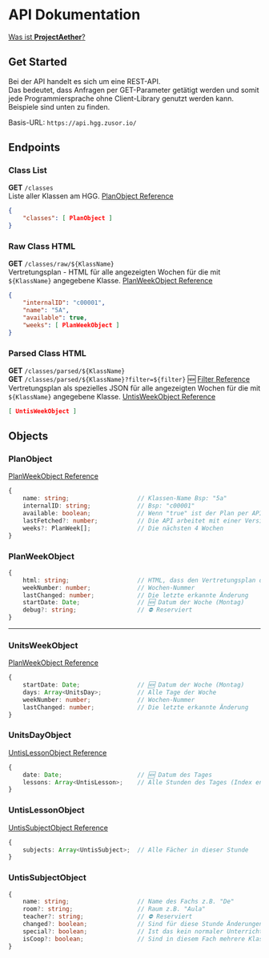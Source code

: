# API Dokumentation

[Was ist **ProjectAether**?](https://projectaether.github.io/)

## Get Started

Bei der API handelt es sich um eine REST-API.  
Das bedeutet, dass Anfragen per GET-Parameter getätigt werden und somit jede Programmiersprache ohne Client-Library genutzt werden kann.  
Beispiele sind unten zu finden.  

Basis-URL: ```https://api.hgg.zusor.io/```

## Endpoints

### Class List
**GET** ```/classes```  
Liste aller Klassen am HGG. [PlanObject Reference](#planobject)
```json
{
    "classes": [ PlanObject ]
}
```

### Raw Class HTML
**GET** ```/classes/raw/${KlassName}```  
Vertretungsplan - HTML für alle angezeigten Wochen für die mit ```${KlassName}``` angegebene Klasse. [PlanWeekObject Reference](#planweekobject)
```json
{
    "internalID": "c00001",
    "name": "5A",
    "available": true,
    "weeks": [ PlanWeekObject ]
}
```

### Parsed Class HTML
**GET** ```/classes/parsed/${KlassName}```  
**GET** ```/classes/parsed/${KlassName}?filter=${filter}``` 🆕 [Filter Reference](https://projectaether.github.io/Dokumentation/Filter)   
Vertretungsplan als spezielles JSON für alle angezeigten Wochen für die mit ```${KlassName}``` angegebene Klasse. [UntisWeekObject Reference](#UnitsWeekObject)
```json
[ UntisWeekObject ]
```

## Objects
### PlanObject
[PlanWeekObject Reference](#PlanWeekObject)
```ts
{
    name: string;                   // Klassen-Name Bsp: "5a"
    internalID: string;             // Bsp: "c00001"
    available: boolean;             // Wenn "true" ist der Plan per API verfügbar
    lastFetched?: number;           // Die API arbeitet mit einer Version, die zu diesem Zeitpunkt vom HGG-Server geladen wurde
    weeks?: PlanWeek[];             // Die nächsten 4 Wochen
}
```
### PlanWeekObject
```ts
{
    html: string;                   // HTML, dass den Vertretungsplan darstellt
    weekNumber: number;             // Wochen-Nummer
    lastChanged: number;            // Die letzte erkannte Änderung
    startDate: Date;                // 🆕 Datum der Woche (Montag)
    debug?: string;                 // ⛔ Reserviert
}
```
---
### UnitsWeekObject
[PlanWeekObject Reference](#PlanWeekObject)
```ts
{
    startDate: Date;                // 🆕 Datum der Woche (Montag)
    days: Array<UnitsDay>;          // Alle Tage der Woche
    weekNumber: number;             // Wochen-Nummer
    lastChanged: number;            // Die letzte erkannte Änderung
}
```
### UnitsDayObject
[UntisLessonObject Reference](#UntisLessonObject)
```ts
{
    date: Date;                     // 🆕 Datum des Tages
    lessons: Array<UntisLesson>;    // Alle Stunden des Tages (Index entspricht der Reihenfolge (1. Stunde, 2. Stunde, ...))
}
```
### UntisLessonObject
[UntisSubjectObject Reference](#UntisSubjectObject)
```ts
{
    subjects: Array<UntisSubject>;  // Alle Fächer in dieser Stunde
}
```
### UntisSubjectObject
```ts
{
    name: string;                   // Name des Fachs z.B. "De"
    room?: string;                  // Raum z.B. "Aula"
    teacher?: string;               // ⛔ Reserviert
    changed?: boolean;              // Sind für diese Stunde Änderungen vorgenommen? (Rot im Vertretungsplan) ( ⚠️ Ist bei allen Fächern in einer Stunde gleich! ⚠️ )
    special?: boolean;              // Ist das kein normaler Unterricht z.B. "Schulgottesdienst"
    isCoop?: boolean;               // Sind in diesem Fach mehrere Klassen zusammen z.B. Religion / Ethik bzw. sind mehrere Lehrer für dieses Fach zuständig z.B. Sport (+ Schwimmen)
}
```
